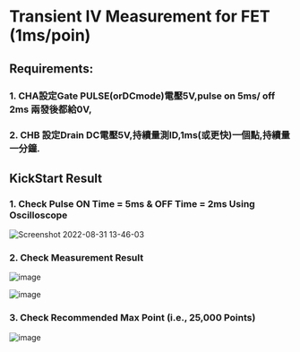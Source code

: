 # Transient IV Measurement for FET (1ms/poin)

## Requirements:

### 1. CHA設定Gate PULSE(orDCmode)電壓5V,pulse on 5ms/ off 2ms 兩發後都給0V,

### 2. CHB 設定Drain DC電壓5V,持續量測ID,1ms(或更快)一個點,持續量一分鐘.

## KickStart Result

### 1. Check Pulse ON Time = 5ms & OFF Time = 2ms Using Oscilloscope

![Screenshot 2022-08-31 13-46-03](https://user-images.githubusercontent.com/89304181/187603242-ba1eb4e2-6ef3-4384-a936-08440ed357fd.png)


### 2. Check Measurement Result

![image](https://user-images.githubusercontent.com/89304181/187605037-7e25e50b-548c-4e49-91c6-441f9d2a6408.png)

![image](https://user-images.githubusercontent.com/89304181/187604216-5443f53d-64f0-41a5-b49c-ffc4981fadc9.png)

### 3. Check Recommended Max Point (i.e., 25,000 Points)

![image](https://user-images.githubusercontent.com/89304181/187605156-bbf873c4-bcb8-46bc-a3ee-36463c88b9af.png)


